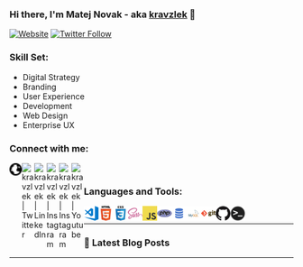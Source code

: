 ### Hi there, I'm Matej Novak - aka [kravzlek][website] 👋

[![Website](https://img.shields.io/website?label=matejnovak.si&style=for-the-badge&url=https%3A%2F%2Fmatejnovak.si)](https://matejnovak.si)
[![Twitter Follow](https://img.shields.io/twitter/follow/kravzlek?color=1DA1F2&logo=twitter&style=for-the-badge)](https://twitter.com/intent/follow?original_referer=https%3A%2F%2Fgithub.com%2Fmatejnovak&screen_name=kravzlek)

### Skill Set:

- Digital Strategy
- Branding
- User Experience
- Development
- Web Design
- Enterprise UX

### Connect with me:

[<img align="left" alt="matejnovak.si" width="22px" src="https://raw.githubusercontent.com/iconic/open-iconic/master/svg/globe.svg" />][website]
[<img align="left" alt="kravzlek | Twitter" width="22px" src="https://cdn.jsdelivr.net/npm/simple-icons@v3/icons/twitter.svg" />][twitter]
[<img align="left" alt="kravzlek | LinkedIn" width="22px" src="https://cdn.jsdelivr.net/npm/simple-icons@v3/icons/linkedin.svg" />][linkedin]
[<img align="left" alt="kravzlek | Instagram" width="22px" src="https://cdn.jsdelivr.net/npm/simple-icons@v3/icons/instagram.svg" />][instagram]
[<img align="left" alt="kravzlek | Instagram" width="22px" src="https://cdn.jsdelivr.net/npm/simple-icons@v3/icons/dribbble.svg" />][dribbble]
[<img align="left" alt="kravzlek | Youtube" width="22px" src="https://cdn.jsdelivr.net/npm/simple-icons@v3/icons/youtube.svg" />][youtube]

<br />

### Languages and Tools:

<img align="left" alt="Visual Studio Code" width="26px" src="https://raw.githubusercontent.com/github/explore/80688e429a7d4ef2fca1e82350fe8e3517d3494d/topics/visual-studio-code/visual-studio-code.png" />
<img align="left" alt="HTML5" width="26px" src="https://raw.githubusercontent.com/github/explore/80688e429a7d4ef2fca1e82350fe8e3517d3494d/topics/html/html.png" />
<img align="left" alt="CSS3" width="26px" src="https://raw.githubusercontent.com/github/explore/80688e429a7d4ef2fca1e82350fe8e3517d3494d/topics/css/css.png" />
<img align="left" alt="Sass" width="26px" src="https://raw.githubusercontent.com/github/explore/80688e429a7d4ef2fca1e82350fe8e3517d3494d/topics/sass/sass.png" />
<img align="left" alt="JavaScript" width="26px" src="https://raw.githubusercontent.com/github/explore/80688e429a7d4ef2fca1e82350fe8e3517d3494d/topics/javascript/javascript.png" />
<img align="left" alt="Node.js" width="26px" src="https://raw.githubusercontent.com/github/explore/80688e429a7d4ef2fca1e82350fe8e3517d3494d/topics/php/php.png" />
<img align="left" alt="SQL" width="26px" src="https://raw.githubusercontent.com/github/explore/80688e429a7d4ef2fca1e82350fe8e3517d3494d/topics/sql/sql.png" />
<img align="left" alt="MySQL" width="26px" src="https://raw.githubusercontent.com/github/explore/80688e429a7d4ef2fca1e82350fe8e3517d3494d/topics/mysql/mysql.png" />
<img align="left" alt="Git" width="26px" src="https://raw.githubusercontent.com/github/explore/80688e429a7d4ef2fca1e82350fe8e3517d3494d/topics/git/git.png" />
<img align="left" alt="GitHub" width="26px" src="https://raw.githubusercontent.com/github/explore/78df643247d429f6cc873026c0622819ad797942/topics/github/github.png" />
<img align="left" alt="Terminal" width="26px" src="https://raw.githubusercontent.com/github/explore/80688e429a7d4ef2fca1e82350fe8e3517d3494d/topics/terminal/terminal.png" />
<br>

---

### 📕 Latest Blog Posts

<!-- BLOG-POST-LIST:START -->
<!-- BLOG-POST-LIST:END -->

---

[website]: https://www.matejnovak.si/
[twitter]: https://twitter.com/kravzlek
[instagram]: https://instagram.com/kravzlek
[linkedin]: https://linkedin.com/in/kravzlek
[dribbble]: https://dribbble.com/matejnovak
[youtube]: https://www.youtube.com/channel/UCtszqIjZHrCQazHraDdsVqw